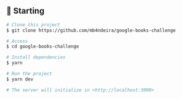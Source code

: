 ## :checkered_flag: Starting ##

```bash
# Clone this project
$ git clone https://github.com/mb4ndeira/google-books-challenge

# Access
$ cd google-books-challenge

# Install dependencies
$ yarn

# Run the project
$ yarn dev

# The server will initialize in <http://localhost:3000>
```
